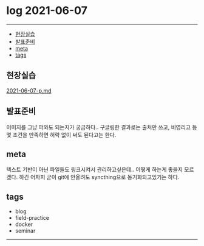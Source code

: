 # log 2021-06-07

--------------------------

- [현장실습](#현장실습)
- [발표준비](#발표준비)
- [meta](#meta)
- [tags](#tags)


## 현장실습

[2021-06-07-p.md](./2021-06-07-p.md)

## 발표준비

이미지를 그냥 퍼와도 되는지가 궁금하다..
구글링한 결과로는 출처만 쓰고, 비영리고 등 몇 조건을 만족하면 허락 없이 써도 된다고는 한다.

## meta

텍스트 기반이 아닌 파일들도 링크시켜서 관리하고싶은데.. 어떻게 하는게 좋을지 모르겠다. 하긴 어차피 굳이 git에 안올려도 syncthing으로 동기화되고있기는 하다.

## tags
- blog
- field-practice
- docker
- seminar

--------------------------

